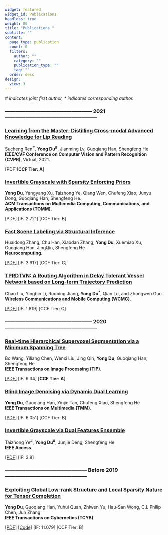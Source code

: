 ```yaml
---
widget: featured
widget_id: Publications
headless: true
weight: 80
title: "Publications "
subtitle: ""
content:
  page_type: publication
  count: 0
  filters:
    author: ""
    category: ""
    publication_type: ""
    tag: ""
  order: desc
design:
  view: 3
---
```

<p><em># indicates joint first author, * indicates corresponding author.</em></p>
<h3 id="---------------------------------------------------------2021---------------------------------------------------------">&mdash;&mdash;&mdash;&mdash;&mdash;&mdash;&mdash;&mdash;&mdash;&mdash;&mdash;&mdash;&mdash;&mdash;&mdash;&mdash;&mdash; 2021   &mdash;&mdash;&mdash;&mdash;&mdash;&mdash;&mdash;&mdash;&mdash;&mdash;&mdash;&mdash;&mdash;&mdash;&mdash;&mdash;&mdash;&mdash;</h3>
<h3 id="Learning-from-the-Master-Distilling-Cross-modal-Advanced-Knowledge-for-Lip-Reading">
<a href=""><strong>Learning from the Master: Distilling Cross-modal Advanced Knowledge for Lip Reading</strong></a></h3>
<p>Sucheng Ren<sup>#</sup>, <strong>Yong Du<sup>#</sup></strong>, Jianming Lv, Guoqiang Han, Shengfeng He<br>
<strong>IEEE/CVF Conference on Computer Vision and Pattern Recognition (CVPR)</strong>, Virtual, 2021.<br>


\[PDF][<strong>CCF Tier: A</strong>]

<h3 id="Invertible-Grayscale-with-Sparsity-Enforcing-Priors">
<a href=""><strong>Invertible Grayscale with Sparsity Enforcing Priors</strong></a></h3>
<p><strong>Yong Du</strong>, Yangyang Xu, Taizhong Ye, Qiang Wen, Chufeng Xiao, Junyu Dong, Guoqiang Han, Shengfeng He.<br>
<strong>ACM Transactions on Multimedia Computing, Communications, and Applications (TOMM)</strong>. <br>

\[PDF] \[IF: 2.721] \[CCF Tier: B]

<h3 id="Fast-Scene-Labeling-via-Structural-Inference">
<a href="../publication/labeling-neurocomputing2021"><strong>Fast Scene Labeling via Structural Inference</strong></a></h3>
<p>Huaidong Zhang, Chu Han, Xiaodan Zhang, <strong>Yong Du</strong>, Xuemiao Xu, Guoqiang Han, JingQin, Shengfeng He<br>
<strong>Neurocomputing</strong>.<br>


<a href="https://www.sciencedirect.com/science/article/abs/pii/S0925231221003428">\[PDF]</a> \[IF: 3.917] \[CCF Tier: C]

<h3 id="TPRDTVN-A-Routing-Algorithm-in-Delay-Tolerant-Vessel-Network-based-on-Long-term-Trajectory-Prediction">
<a href="../publication/routing-WCMC2021"><strong>TPRDTVN: A Routing Algorithm in Delay Tolerant Vessel Network based on Long-term Trajectory Prediction</strong></a></h3>
<p>Chao Liu, Yingbin Li, Ruobing Jiang, <strong>Yong Du<sup>*</sup></strong>, Qian Lu, and Zhongwen Guo<br>
<strong>Wireless Communications and Mobile Computing (WCMC)</strong>. <br>


<a href="https://downloads.hindawi.com/journals/wcmc/2021/6630265.pdf">\[PDF]</a> \[IF: 1.819] \[CCF Tier: C]

<h3 id="---------------------------------------------------------2020---------------------------------------------------------">&mdash;&mdash;&mdash;&mdash;&mdash;&mdash;&mdash;&mdash;&mdash;&mdash;&mdash;&mdash;&mdash;&mdash;&mdash;&mdash;&mdash; 2020 &mdash;&mdash;&mdash;&mdash;&mdash;&mdash;&mdash;&mdash;&mdash;&mdash;&mdash;&mdash;&mdash;&mdash;&mdash;&mdash;&mdash;&mdash;</h3>

<h3 id="Real-time-Hierarchical-Supervoxel-Segmentation-via-a-Minimum-Spanning-Tree">
<a href="../publication/segmentation-TIP2020"><strong>Real-time Hierarchical Supervoxel Segmentation via a Minimum Spanning Tree</strong></a></h3>
<p>Bo Wang, Yiliang Chen, Wenxi Liu, Jing Qin, <strong>Yong Du</strong>, Guoqiang Han, Shengfeng He<br>
<strong>IEEE Transactions on Image Processing (TIP)</strong>.<br>


<a href="https://ieeexplore.ieee.org/document/9229239">\[PDF]</a> \[IF: 9.34] [<strong>CCF Tier: A</strong>]

<h3 id="Blind-Image-Denoising-via-Dynamic-Dual-Learning">
<a href="../publication/denoising-TMM2020"><strong>Blind Image Denoising via Dynamic Dual Learning</strong></a></h3>
<p><strong>Yong Du</strong>, Guoqiang Han, Yinjie Tan, Chufeng Xiao, Shengfeng He<br>
<strong>IEEE Transactions on Multimedia (TMM)</strong>. <br>


<a href="https://ieeexplore.ieee.org/document/9136787">\[PDF]</a> \[IF: 6.051] \[CCF Tier: B]

<h3 id="Invertible-Grayscale-via-Dual-Features-Ensemble">
<a href="../publication/invertible-access2020"><strong>Invertible Grayscale via Dual Features Ensemble</strong></a></h3>
<p>Taizhong Ye<sup>#</sup>, <strong>Yong Du<sup>#</sup></strong>, Junjie Deng, Shengfeng He<br>
<strong>IEEE Access</strong>. <br>


<a href="https://ieeexplore.ieee.org/stamp/stamp.jsp?tp=&arnumber=9091800">\[PDF]</a> \[IF: 3.8]

<h3 id="----------------------------------------------------before-2019-----------------------------------------------------">&mdash;&mdash;&mdash;&mdash;&mdash;&mdash;&mdash;&mdash;&mdash;&mdash;&mdash;&mdash;&mdash;&mdash;&mdash;&mdash; Before 2019 &mdash;&mdash;&mdash;&mdash;&mdash;&mdash;&mdash;&mdash;&mdash;&mdash;&mdash;&mdash;&mdash;&mdash;&mdash;&mdash;</h3>
<h3 id="Exploiting-Global-Low-rank-Structure-and-Local-Sparsity-Nature-for-Tensor-Completion">
<a href="../publication/tensor-TCYB2018"><strong>Exploiting Global Low-rank Structure and Local Sparsity Nature for Tensor Completion</strong></a></h3>
<p><strong>Yong Du</strong>, Guoqiang Han, Yuhui Quan, Zhiwen Yu, Hau-San Wong, C.L.Philip Chen, Jun Zhang<br>
<strong>IEEE Transactions on Cybernetics (TCYB)</strong>.<br>


<a href="https://ieeexplore.ieee.org/document/8418828">\[PDF]</a> 
<a href="https://github.com/csyongdu/Exploiting-Global-Low-Rank-Structure-and-Local-Sparsity-Nature-for-Tensor-Completion">\[Code]</a> \[IF: 11.079] \[CCF Tier: B]</p>

</div>

  </section>